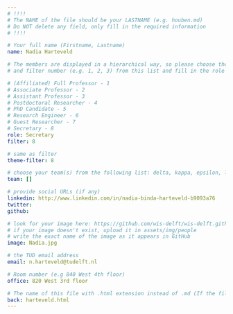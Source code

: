 ```yaml
---
# !!!!
# The NAME of the file should be your LASTNAME (e.g. houben.md)
# Do NOT delete any field, only fill in the required information
# !!!! 

# Your full name (Firstname, Lastname)
name: Nadia Harteveld

# The members are displayed in a hierarchical way, so please choose the role (e.g. Full Professor, Assistant Professor etc) 
# and filter number (e.g. 1, 2, 3) from this list and fill in the role and filter from below:

# (Affiliated) Full Professor - 1
# Associate Professor - 2
# Assistant Professor - 3
# Postdoctoral Researcher - 4
# PhD Candidate - 5
# Research Engineer - 6 
# Guest Researcher - 7
# Secretary - 8
role: Secretary
filter: 8

# same as filter
theme-filter: 8

# choose your team(s) from the following list: delta, kappa, epsilon, lambda, cel
team: []

# provide social URLs (if any)
linkedin: http://www.linkedin.com/in/nadia-binda-harteveld-b9093a76
twitter: 
github: 

# look for your image here: https://github.com/wis-delft/wis-delft.github.io/tree/master/assets/img/people 
# if your image doesn't exist, upload it in assets/img/people 
# write the exact name of the image as it appears in GitHub  
image: Nadia.jpg

# the TUD email address
email: n.harteveld@tudelft.nl

# Room number (e.g 840 West 4th floor)
office: 820 West 3rd floor

# The name of this file with .html extension instead of .md (If the filename is ionescu.md, the "back" field will be ionescu.html)
back: harteveld.html
---
```






